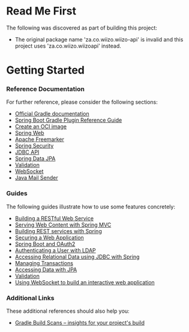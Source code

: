 # Read Me First
The following was discovered as part of building this project:

* The original package name 'za.co.wiizo.wiizo-api' is invalid and this project uses 'za.co.wiizo.wiizoapi' instead.

# Getting Started

### Reference Documentation
For further reference, please consider the following sections:

* [Official Gradle documentation](https://docs.gradle.org)
* [Spring Boot Gradle Plugin Reference Guide](https://docs.spring.io/spring-boot/docs/2.7.14/gradle-plugin/reference/html/)
* [Create an OCI image](https://docs.spring.io/spring-boot/docs/2.7.14/gradle-plugin/reference/html/#build-image)
* [Spring Web](https://docs.spring.io/spring-boot/docs/2.7.14/reference/htmlsinge/index.html#web)
* [Apache Freemarker](https://docs.spring.io/spring-boot/docs/2.7.14/reference/htmlsinge/index.html#web.servlet.spring-mvc.template-engines)
* [Spring Security](https://docs.spring.io/spring-boot/docs/2.7.14/reference/htmlsinge/index.html#web.security)
* [JDBC API](https://docs.spring.io/spring-boot/docs/2.7.14/reference/htmlsinge/index.html#data.sql)
* [Spring Data JPA](https://docs.spring.io/spring-boot/docs/2.7.14/reference/htmlsinge/index.html#data.sql.jpa-and-spring-data)
* [Validation](https://docs.spring.io/spring-boot/docs/2.7.14/reference/htmlsinge/index.html#io.validation)
* [WebSocket](https://docs.spring.io/spring-boot/docs/2.7.14/reference/htmlsinge/index.html#messaging.websockets)
* [Java Mail Sender](https://docs.spring.io/spring-boot/docs/2.7.14/reference/htmlsinge/index.html#io.email)

### Guides
The following guides illustrate how to use some features concretely:

* [Building a RESTful Web Service](https://spring.io/guides/gs/rest-service/)
* [Serving Web Content with Spring MVC](https://spring.io/guides/gs/serving-web-content/)
* [Building REST services with Spring](https://spring.io/guides/tutorials/rest/)
* [Securing a Web Application](https://spring.io/guides/gs/securing-web/)
* [Spring Boot and OAuth2](https://spring.io/guides/tutorials/spring-boot-oauth2/)
* [Authenticating a User with LDAP](https://spring.io/guides/gs/authenticating-ldap/)
* [Accessing Relational Data using JDBC with Spring](https://spring.io/guides/gs/relational-data-access/)
* [Managing Transactions](https://spring.io/guides/gs/managing-transactions/)
* [Accessing Data with JPA](https://spring.io/guides/gs/accessing-data-jpa/)
* [Validation](https://spring.io/guides/gs/validating-form-input/)
* [Using WebSocket to build an interactive web application](https://spring.io/guides/gs/messaging-stomp-websocket/)

### Additional Links
These additional references should also help you:

* [Gradle Build Scans – insights for your project's build](https://scans.gradle.com#gradle)

